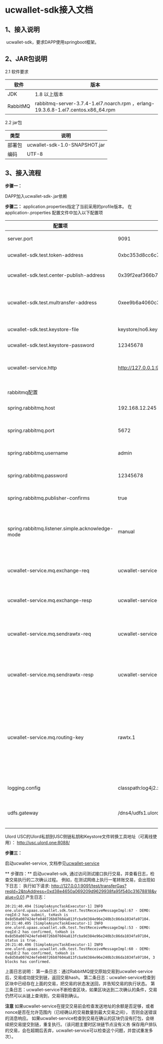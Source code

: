 # ucwallet-sdk接入文档

## **1、接入说明**

​	ucwallet-sdk，要求DAPP使用springboot框架。

## 2、JAR包说明

2.1 软件要求

| **软件** | 版本                                                         |
| -------- | ------------------------------------------------------------ |
| JDK      | 1.8 以上版本                                                 |
| RabbitMQ | rabbitmq-server-3.7.4-1.el7.noarch.rpm ，erlang-19.3.6.8-1.el7.centos.x86_64.rpm |

2.2 jar包

| **类型** | 说明                          |
| -------- | ----------------------------- |
| 部署包   | ucwallet-sdk-1.0-SNAPSHOT.jar |
| 编码     | UTF-8                         |

## 3、接入流程

**步骤一：**

DAPP加入ucwallet-sdk-<VERSION>.jar依赖

**步骤二：**
application.properties指定了当前采用的profile版本。
在application-<profile>.properties 配置文件中加入以下配置项

| **配置项**                         | **值**         | **配置说明** |
| ---------------------------------- | -------------- | ------------ |
|server.port|9091|服务端口（测试用）|
|ucwallet-sdk.test.token-address|0xbc353d8cc6c73d95f2ec59573d1f47ed7f12e922|代币地址（测试网）|
|ucwallet-sdk.test.center-publish-address|0x39f2eaf366b713ead8396202fb96779d8da46330|内容发布合约地址（测试网）|
|ucwallet-sdk.test.multransfer-address|0xee9b6a4060c3e68259a58725fe93982f994cb5e9|批量发代币合约地址(测试网络)|
|ucwallet-sdk.test.keystore-file|keystore/no6.keystore|Ulord USC的密钥文件|
|ucwallet-sdk.test.keystore-password|12345678|密钥密码|
|ucwallet-service.http|http://127.0.0.1:9090/ucwallet-service|ucwallet-service API接口，用于查询交易序号|
|                                    |                |              |
|rabbitmq配置                      |                |              |
|spring.rabbitmq.host               | 192.168.12.245 | RabbitMQ服务器地址         |
|spring.rabbitmq.port               | 5672           | RabbitMQ服务器端口         |
|spring.rabbitmq.username           | admin          | RabbitMQ服务器用户名       |
|spring.rabbitmq.password           | 12345678       | RabbitMQ服务器密码         |
|spring.rabbitmq.publisher-confirms | true           | RabbitMQ服务器确认机制 |
|spring.rabbitmq.listener.simple.acknowledge-mode|manual|RabbitMQ监听消息的确认模式，要求配置未手动|
||||
|ucwallet-service.mq.exchange-req|ucwallet-service-exchange-req|RabbitMQ交换机名称，用于请求转发|
|ucwallet-service.mq.exchange-resp|ucwallet-service-exchange-resp|RabbitMQ交换机名称，用于响应转发|
|ucwallet-service.mq.sendrawtx-req|ucwallet-service-rawtx-req|RabbitMQ消息队列名称，用于原始交易请求|
|ucwallet-service.mq.sendrawtx-resp|ucwallet-service-rawtx-resp|RabbitMQ消息队列名称，用于原始交易执行响应|
|ucwallet-service.mq.routing-key|rawtx.1|RabbitMQ消息的路由键，如果存在多个模块，可以采用不同的序号，服务端通过rawtx.*接收消息|
||||
|logging.config|classpath:log4j2.xml|日志文件配置|
||||
|udfs.gateway|/dns4/udfs1.ulord.one/tcp/5001|UDFS API网关，用于上传，下载内容|

Ulord USC的Ulord私钥到USC侧链私钥和Keystore文件转换工具地址（可离线使用）：
http://usc.ulord.one:8088/

**步骤三：**

启动ucwallet-service, 文档参见[ucwallet-service](../ucwallet-service)



** 步骤四：**
启动ucwallet-sdk, 通过访问测试接口执行交易，并查看日志，检查交易执行的二次确认过程。
例如，在测试网络上执行一笔转账交易，会出现如下日志：
执行如下请求:
http://127.0.0.1:9091/test/transferGas?reqId=2&toAddress=0xd38e4650a069209d9629938fa95f540c31678818&value=0.01
产生日志：

```
20:21:40.494 [SimpleAsyncTaskExecutor-1] INFO  one.ulord.upaas.ucwallet.sdk.test.TestReceiveMessageImpl:67 - DEMO: reqId:2 has submit, txHash is 0x8d50a007424efe040726b07604a813fcba9d384e96e240b3c86da1034fa97104.
20:21:40.495 [SimpleAsyncTaskExecutor-1] INFO  one.ulord.upaas.ucwallet.sdk.test.TestReceiveMessageImpl:53 - DEMO: reqId:2 has confirmed, txHash is 0x8d50a007424efe040726b07604a813fcba9d384e96e240b3c86da1034fa97104, status is true.
20:21:40.496 [SimpleAsyncTaskExecutor-1] INFO  one.ulord.upaas.ucwallet.sdk.test.TestReceiveMessageImpl:60 - DEMO: reqId:2 has confirmed, txHash is 0x8d50a007424efe040726b07604a813fcba9d384e96e240b3c86da1034fa97104, 3 blocks has confirmed.
```
上面日志说明：
第一条日志：通过RabbitMQ提交原始交易到ucwallet-service后，交易成功提交到链，返回交易hash。
第二条日志：ucwallet-service检查到区块中已经存在上面的交易，把交易的状态发送回，并告知交易的执行状态。
第三条日志：ucwallet-service不断检查区块，如果区块达到二次确认的条件，交易仍然可以从链上查询到，交易得到确认。

**注意**
如果ucwallet-service在提交交易前会检查发送地址的余额是否足够，或者nonce是否在允许范围内（已经确认的交易数量到最大交易之间），
否则会送错误的消息响应。
如果ucwallet-service检查到交易在确认的区块仍没有打包，会继续把交易提交到链，重复执行。（该问题主要时区块链节点没有义务
保存用户排队的交易，会在超期后丢弃，ucwallet-service可以检查这个问题，并尝试重发多次）。







